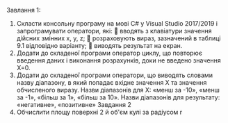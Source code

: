 Завлання 1:
1. Скласти консольну програму на мові С# у Visual Studio 2017/2019 і
запрограмувати оператори, які:
 вводять з клавіатури значення дійсних змінних x, y, z;
 розраховують вираз, зазначений в таблиці 9.1 відповідно варіанту;
 виводять результат на екран.
2. Додати до складеної програми оператор циклу, що повторює введення
даних і виконання розрахунків, доки не введено значення Х=0.
3. Додати до складеної програми оператори, що виводять словами назву
діапазону, в який попадає вхідне значення Х та значення обчисленого
виразу. Назви діапазонів для Х: «менш за -10», «менш за -1», «більш за
1», «більш за 10». Назви діапазонів для результату: «негативне»,
«позитивне»
Завдання 2
9. Обчислити площу поверхні
2
й об'єм
кулі за
радіусом r
